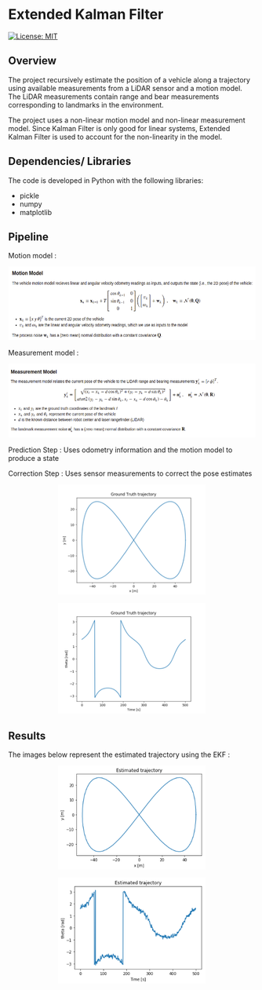 # Extended Kalman Filter


[![License: MIT](https://img.shields.io/badge/License-MIT-yellow.svg)](https://opensource.org/licenses/MIT)

## Overview
The project recursively estimate the position of a vehicle along a trajectory using available measurements from a LiDAR sensor and a motion model.
The LiDAR measurements contain range and bear measurements corresponding to landmarks in the environment.

The project uses a non-linear motion model and non-linear measurement model. Since Kalman Filter is only good for linear systems, Extended Kalman Filter is used to account for the non-linearity in the model.

## Dependencies/ Libraries
The code is developed in Python with the following libraries:

* pickle
* numpy
* matplotlib

## Pipeline
Motion model :

<p align="center">
  <img src="/data/motion_model.png" width="600" height = "150" title="Detection of Obstacle from LiDAR data">
</p>

Measurement model :

<p align="center">
  <img src="/data/measurement_model.png" width="600" height = "150" title="Detection of Obstacle from LiDAR data">
</p>

Prediction Step :
Uses odometry information and the motion model to produce a state

Correction Step :
Uses sensor measurements to correct the pose estimates

<p align="center">
  <img src="/data/gtruth.png" width="300 height = "150" title="Detection of Obstacle from LiDAR data">
</p>

<p align="center">
  <img src="/data/gtruth2.png" width="300 height = "150" title="Detection of Obstacle from LiDAR data">
</p>

## Results

The images below represent the estimated trajectory using the EKF :

<p align="center">
  <img src="/data/estimated1.png" width="300 height = "150" title="Detection of Obstacle from LiDAR data">
</p>

<p align="center">
  <img src="/data/estimated2.png" width="300 height = "150" title="Detection of Obstacle from LiDAR data">
</p>
